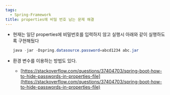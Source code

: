 ```yaml
---
tags:
  - Spring-Framework
title: properties에 비밀 번호 남는 문제 해결
---
```



- 현재는 일단 properties에 비밀번호를 입력하지 않고 실행시 아래와 같이 실행하도록 구현해뒀다

    ```java
    java -jar -Dspring.datasource.password=abcd1234 abc.jar
    ```

- 환경 변수를 이용하는 방법도 있다.
    - [https://stackoverflow.com/questions/37404703/spring-boot-how-to-hide-passwords-in-properties-file](https://stackoverflow.com/questions/37404703/spring-boot-how-to-hide-passwords-in-properties-file)
